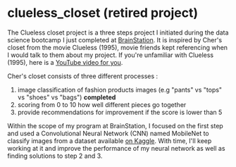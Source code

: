 # clueless_closet (retired project)
The Clueless closet project is a three steps project I initiated during the data science bootcamp I just completed at [BrainStation](https://brainstation.io). It is inspired by Cher's closet from the movie Clueless (1995), movie friends kept referencing when I would talk to them about my project. 
If you're unfamiliar with Clueless (1995), here is a [YouTube video for you](https://www.youtube.com/watch?v=XNDubWJU0aU). 

Cher's closet consists of three different processes : 
1. image classification of fashion products images (e.g "pants" vs "tops" vs "shoes" vs "bags") **completed**
2. scoring from 0 to 10 how well different pieces go together
3. provide recommendations for improvement if the score is lower than 5

Within the scope of my program at BrainStation, I focused on the first step and used a Convolutional Neural Network (CNN) named MobileNet to classify images from a dataset available [on Kaggle](https://www.kaggle.com/paramaggarwal/fashion-product-images-small). 
With time, I'll keep working at it and improve the performance of my neural network as well as finding solutions to step 2 and 3.
